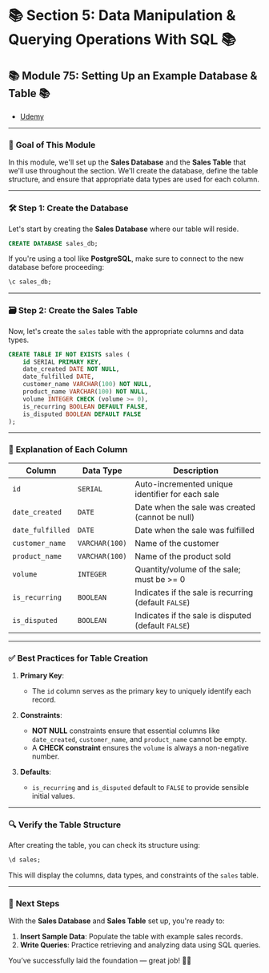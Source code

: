 # 📚 **Section 5: Data Manipulation & Querying Operations With SQL** 📚

## 📚 **Module 75: Setting Up an Example Database & Table** 📚

- [Udemy](https://www.udemy.com/course/sql-the-complete-developers-guide-mysql-postgresql/learn/lecture/28763102#overview)

---

### 🚀 **Goal of This Module**

In this module, we'll set up the **Sales Database** and the **Sales Table** that we'll use throughout the section. We'll create the database, define the table structure, and ensure that appropriate data types are used for each column.

---

### 🛠️ **Step 1: Create the Database**

Let's start by creating the **Sales Database** where our table will reside.

```sql
CREATE DATABASE sales_db;
```

If you're using a tool like **PostgreSQL**, make sure to connect to the new database before proceeding:

```sql
\c sales_db;
```

---

### 🗃️ **Step 2: Create the Sales Table**

Now, let's create the `sales` table with the appropriate columns and data types.

```sql
CREATE TABLE IF NOT EXISTS sales (
    id SERIAL PRIMARY KEY,
    date_created DATE NOT NULL,
    date_fulfilled DATE,
    customer_name VARCHAR(100) NOT NULL,
    product_name VARCHAR(100) NOT NULL,
    volume INTEGER CHECK (volume >= 0),
    is_recurring BOOLEAN DEFAULT FALSE,
    is_disputed BOOLEAN DEFAULT FALSE
);
```

---

### 📝 **Explanation of Each Column**

| **Column**       | **Data Type**  | **Description**                                      |
| ---------------- | -------------- | ---------------------------------------------------- |
| `id`             | `SERIAL`       | Auto-incremented unique identifier for each sale     |
| `date_created`   | `DATE`         | Date when the sale was created (cannot be null)      |
| `date_fulfilled` | `DATE`         | Date when the sale was fulfilled                     |
| `customer_name`  | `VARCHAR(100)` | Name of the customer                                 |
| `product_name`   | `VARCHAR(100)` | Name of the product sold                             |
| `volume`         | `INTEGER`      | Quantity/volume of the sale; must be >= 0            |
| `is_recurring`   | `BOOLEAN`      | Indicates if the sale is recurring (default `FALSE`) |
| `is_disputed`    | `BOOLEAN`      | Indicates if the sale is disputed (default `FALSE`)  |

---

### ✅ **Best Practices for Table Creation**

1. **Primary Key**:

   - The `id` column serves as the primary key to uniquely identify each record.

2. **Constraints**:

   - **NOT NULL** constraints ensure that essential columns like `date_created`, `customer_name`, and `product_name` cannot be empty.
   - A **CHECK constraint** ensures the `volume` is always a non-negative number.

3. **Defaults**:
   - `is_recurring` and `is_disputed` default to `FALSE` to provide sensible initial values.

---

### 🔍 **Verify the Table Structure**

After creating the table, you can check its structure using:

```sql
\d sales;
```

This will display the columns, data types, and constraints of the `sales` table.

---

### 🌟 **Next Steps**

With the **Sales Database** and **Sales Table** set up, you're ready to:

1. **Insert Sample Data**: Populate the table with example sales records.
2. **Write Queries**: Practice retrieving and analyzing data using SQL queries.

You’ve successfully laid the foundation — great job! 🚀😊
